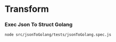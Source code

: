 # Transform

### Exec Json To Struct Golang

```sh
node src/jsonToGolang/tests/jsonToGolang.spec.js
```
